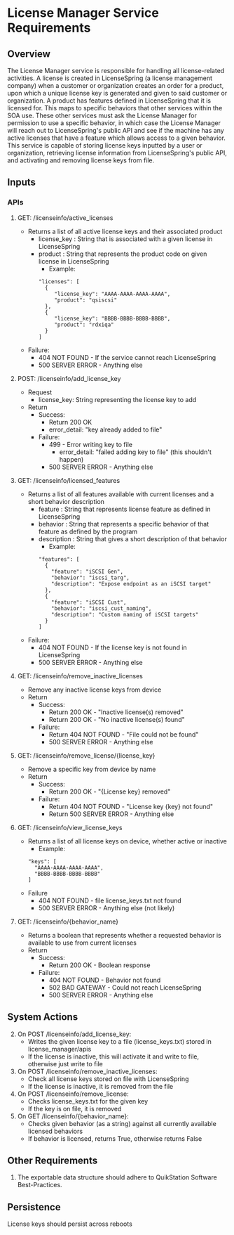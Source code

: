 <!-- Copyright @ 2023 Overland Storage, Inc. dba Overland-Tandberg. All rights reserved. -->
# License Manager Service Requirements

## Overview

The License Manager service is responsible for handling all license-related activities. A license is created in LicenseSpring
(a license management company) when a customer or organization creates an order for a product, upon which a unique license 
key is generated and given to said customer or organization. A product has features defined in LicenseSpring that it is licensed for. 
This maps to specific behaviors that other services within the SOA use. These other services must ask the License Manager
for permission to use a specific behavior, in which case the License Manager will reach out to LicenseSpring's 
public API and see if the machine has any active licenses that have a feature which allows access to a given behavior. 
This service is capable of storing license keys inputted by a user or organization, retrieving license information 
from LicenseSpring's public API, and activating and removing license keys from file. 

## Inputs

### APIs

1. GET: /licenseinfo/active_licenses
   * Returns a list of all active license keys and their associated product
     * license_key : String that is associated with a given license in LicenseSpring
     * product : String that represents the product code on given license in LicenseSpring
       * Example:
       ```
       "licenses": [
         {
            "license_key": "AAAA-AAAA-AAAA-AAAA",
            "product": "qsiscsi"
         },
         {
            "license_key": "BBBB-BBBB-BBBB-BBBB",
            "product": "rdxiqa"
         }
       ]
       ```
   * Failure:
     * 404 NOT FOUND - If the service cannot reach LicenseSpring
     * 500 SERVER ERROR - Anything else


2. POST: /licenseinfo/add_license_key
    * Request
      * license_key: String representing the license key to add
    * Return
      * Success:
        * Return 200 OK
        * error_detail: "key already added to file"
      * Failure:
        * 499 - Error writing key to file
          * error_detail: "failed adding key to file" (this shouldn't happen)
        * 500 SERVER ERROR - Anything else


3. GET: /licenseinfo/licensed_features
    * Returns a list of all features available with current licenses and a short behavior description
      * feature : String that represents license feature as defined in LicenseSpring
      * behavior : String that represents a specific behavior of that feature as defined by the program
      * description : String that gives a short description of that behavior
        * Example:
        ```
        "features": [
          {
            "feature": "iSCSI Gen",
            "behavior": "iscsi_targ",
            "description": "Expose endpoint as an iSCSI target"
          },
          {
            "feature": "iSCSI Cust",
            "behavior": "iscsi_cust_naming",
            "description": "Custom naming of iSCSI targets"
          }
        ]
        ```
    * Failure:
      * 404 NOT FOUND - If the license key is not found in LicenseSpring
      * 500 SERVER ERROR - Anything else


4. GET: /licenseinfo/remove_inactive_licenses
   * Remove any inactive license keys from device 
   * Return
     * Success:
       * Return 200 OK - "Inactive license(s) removed"
       * Return 200 OK - "No inactive license(s) found"
     * Failure:
       * Return 404 NOT FOUND - "File could not be found"
       * 500 SERVER ERROR - Anything else
       
      

5. GET: /licenseinfo/remove_license/{license_key}
    * Remove a specific key from device by name
    * Return
      * Success: 
        * Return 200 OK - "{License key} removed"
      * Failure:
        * Return 404 NOT FOUND - "License key {key} not found"
        * Return 500 SERVER ERROR - Anything else


6. GET: /licenseinfo/view_license_keys
    * Returns a list of all license keys on device, whether active or inactive
      * Example: 
      ```
      "keys": [
        "AAAA-AAAA-AAAA-AAAA",
        "BBBB-BBBB-BBBB-BBBB"
      ]
      ```
    * Failure
      * 404 NOT FOUND - file license_keys.txt not found
      * 500 SERVER ERROR - Anything else (not likely)
      

7. GET: /licenseinfo/{behavior_name}
    * Returns a boolean that represents whether a requested behavior is available to use from current licenses
    * Return
      * Success:
        * Return 200 OK - Boolean response
      * Failure:
        * 404 NOT FOUND - Behavior not found
        * 502 BAD GATEWAY - Could not reach LicenseSpring
        * 500 SERVER ERROR - Anything else

## System Actions

2. On POST /licenseinfo/add_license_key:
    * Writes the given license key to a file (license_keys.txt) stored in license_manager/apis
    * If the license is inactive, this will activate it and write to file, otherwise just write to file
4. On POST /licenseinfo/remove_inactive_licenses:
    * Check all license keys stored on file with LicenseSpring
    * If the license is inactive, it is removed from the file
5. On POST /licenseinfo/remove_license:
    * Checks license_keys.txt for the given key
    * If the key is on file, it is removed
7. On GET /licenseinfo/{behavior_name}:
    * Checks given behavior (as a string) against all currently available licensed behaviors
    * If behavior is licensed, returns True, otherwise returns False

## Other Requirements

1. The exportable data structure should adhere to QuikStation Software Best-Practices.

## Persistence
License keys should persist across reboots
